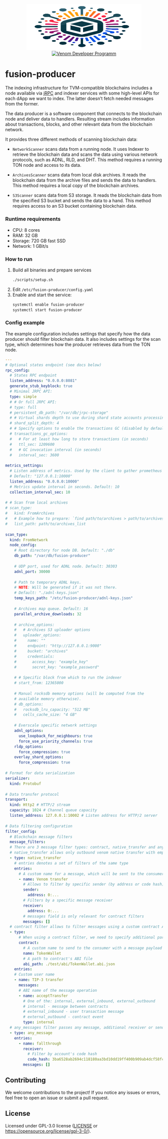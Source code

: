 <p align="center">
  <a href="https://github.com/venom-blockchain/developer-program">
    <img src="https://raw.githubusercontent.com/venom-blockchain/fusion-producer/e1f5d7cf4b3f579cf3a2e0e9cf22017d7b2d697d/logo.svg" alt="Fusion Producer Logo" width="366.8" height="146.4">
    <img src="https://raw.githubusercontent.com/venom-blockchain/developer-program/main/vf-dev-program.png" alt="Venom Developer Programm" width="366.8" height="146.4">
  </a>
</p>

# fusion-producer

The indexing infrastructure for TVM-compatible blockchains includes a node
available via [jRPC](https://github.com/broxus/everscale-jrpc) and indexer
services with some high-level APIs for each dApp we want to index. The latter
doesn’t fetch needed messages from the former.

The data producer is a software component that connects to the blockchain node
and deliver data to handlers. Resulting stream includes information
about transactions, blocks, and other relevant data from the blockchain network.

It provides three different methods of scanning blockchain data:

- `NetworkScanner` scans data from a running node. It uses Indexer to retrieve
  the blockchain data and scans the data using various network protocols, such
  as ADNL, RLD, and DHT. This
  method requires a running TON node and access to its data.

- `ArchivesScanner` scans data from local disk archives. It reads the blockchain
  data from the archive files and sends the data to handlers. This method
  requires a local copy of the blockchain archives.

- `S3Scanner` scans data from S3 storage. It reads the blockchain data from the
  specified S3 bucket and sends the data to a hand. This method requires
  access to an S3 bucket containing blockchain data.

### Runtime requirements

- CPU: 8 cores
- RAM: 32 GB
- Storage: 720 GB fast SSD
- Network: 1 GBit/s

### How to run

1. Build all binaries and prepare services
   ```bash
   ./scripts/setup.sh
   ```
2. Edit `/etc/fusion-producer/config.yaml`
3. Enable and start the service:
   ```bash
   systemctl enable fusion-producer
   systemctl start fusion-producer
   ```

### Config example

The example configuration includes settings that specify how the data producer should filter blockchain data. It also includes settings for the scan type, which
determines how the producer retrieves data from the TON node.

```yaml
---
# Optional states endpoint (see docs below)
rpc_config:
  # States RPC endpoint
  listen_address: "0.0.0.0:8081"
  generate_stub_keyblock: true
  # Minimal JRPC API:
  type: simple
  # # Or full JRPC API:
  # type: full
  # persistent_db_path: "/var/db/jrpc-storage"
  # # Virtual shards depth to use during shard state accounts processing
  # shard_split_depth: 4
  # # Specify options to enable the transactions GC (disabled by default)
  # transactions_gc_options:
  #   # For at least how long to store transactions (in seconds)
  #   ttl_sec: 1209600
  #   # GC invocation interval (in seconds)
  #   interval_sec: 3600

metrics_settings:
  # Listen address of metrics. Used by the client to gather prometheus metrics.
  # Default: "127.0.0.1:10000"
  listen_address: "0.0.0.0:10000"
  # Metrics update interval in seconds. Default: 10
  collection_interval_sec: 10

# # Scan from local archives
# scan_type:
#   kind: FromArchives
#   # Example how to prepare: `find path/to/archives > path/to/archives_list`
#   list_path: path/to/archives_list

scan_type:
  kind: FromNetwork
  node_config:
    # Root directory for node DB. Default: "./db"
    db_path: "/var/db/fusion-producer"

    # UDP port, used for ADNL node. Default: 30303
    adnl_port: 30000

    # Path to temporary ADNL keys.
    # NOTE: Will be generated if it was not there.
    # Default: "./adnl-keys.json"
    temp_keys_path: "/etc/fusion-producer/adnl-keys.json"

    # Archives map queue. Default: 16
    parallel_archive_downloads: 32

    # archive_options:
    #   # Archives S3 uploader options
    #   uploader_options:
    #     name: ""
    #     endpoint: "http://127.0.0.1:9000"
    #     bucket: "archives"
    #     credentials:
    #       access_key: "example_key"
    #       secret_key: "example_password"

    # # Specific block from which to run the indexer
    # start_from: 12365000

    # Manual rocksdb memory options (will be computed from the
    # available memory otherwise).
    # db_options:
    #   rocksdb_lru_capacity: "512 MB"
    #   cells_cache_size: "4 GB"

    # Everscale specific network settings
    adnl_options:
      use_loopback_for_neighbours: true
      force_use_priority_channels: true
    rldp_options:
      force_compression: true
    overlay_shard_options:
      force_compression: true

# Format for data serialization
serializer:
  kind: Protobuf

# Data transfer protocol
transport:
  kind: Http2 # HTTP/2 stream
  capacity: 1024 # Channel queue capacity
  listen_address: 127.0.0.1:10002 # Listen address for HTTP/2 server

# Data filtering configuration
filter_config:
  # Blockchain message filters
  message_filters:
  # There are 3 message filter types: contract, native_transfer and any_message
  # native_transfer allows only outbound venom native transfer with empty message body
  - type: native_transfer
    # entries denotes a set of filters of the same type
    entries:
      # A custom name for a message, which will be sent to the consumer
      - name: Venom transfer
        # Allows to filter by specific sender (by address or code hash)
        sender:
          address: 0:...
        # Filters by a specific message receiver
        receiver:
          address: 0:...
        # messages field is only relevant for contract filters 
        messages: []
  # contract filter allows to filter messages using a custom contract ABI
  - type:
      # When using a contract filter, we need to specify additional parameters
      contract:
        # A custom name to send to the consumer with a message payload
        name: TokenWallet
        # A path to contract's ABI file
        abi_path: ./test/abi/TokenWallet.abi.json
    entries:
    # Custom user name
    - name: TIP-3 transfer
      messages:
      # ABI name of the message operation
      - name: acceptTransfer
        # One of the: internal, external_inbound, external_outbound
        # internal - message between contracts
        # external_inbound - user transaction message
        # external_outbound - contract event
        type: internal
  # any_messages filter passes any message, additional receiver or sender filtering is advised
  - type: any_message
    entries:
      - name: fallthrough
        receiver:
          # Filter by account's code hash
          code_hash: 3ba6528ab2694c118180aa3bd10dd19ff400b909ab4dcf58fc69925b2c7b12a6
        messages: []
```

## Contributing

We welcome contributions to the project! If you notice any issues or errors, feel free to open an issue or submit a pull request.

## License

Licensed under GPL-3.0 license ([LICENSE](/LICENSE) or https://opensource.org/license/gpl-3-0/).
